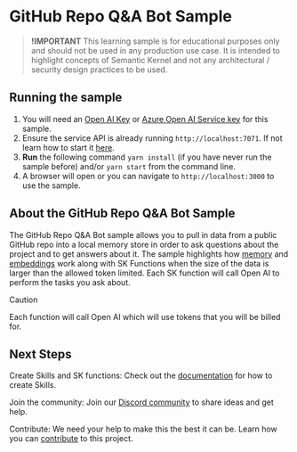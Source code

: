 # GitHub Repo Q&A Bot Sample

> **!IMPORTANT**
> This learning sample is for educational purposes only and should not be used in any
> production use case. It is intended to highlight concepts of Semantic Kernel and not
> any architectural / security design practices to be used.

## Running the sample

1. You will need an [Open AI Key](https://openai.com/api/) or
   [Azure Open AI Service key](https://learn.microsoft.com/azure/cognitive-services/openai/quickstart) for this sample.
2. Ensure the service API is already running `http://localhost:7071`. If not learn how to start it [here](../../dotnet/KernelHttpServer/README.md).
3. **Run** the following command `yarn install` (if you have never run the sample before) and/or `yarn start` from the command line.
4. A browser will open or you can navigate to `http://localhost:3000` to use the sample.

## About the GitHub Repo Q&A Bot Sample

The GitHub Repo Q&A Bot sample allows you to pull in data from a public GitHub repo into a local memory store in order to ask questions about the project and to get answers about it. The sample highlights how [memory](https://aka.ms/sk/memories) and [embeddings](https://aka.ms/sk/embeddings) work along with SK Functions when the size of the data is larger than the allowed token limited.  Each SK function will call Open AI to perform the tasks you ask about.​

> [!CAUTION]
> Each function will call Open AI which will use tokens that you will be billed for.

## Next Steps

Create Skills and SK functions: Check out the [documentation](https://aka.ms/sk/learn) for how to create Skills.

Join the community: Join our [Discord community](https://aka.ms/SKDiscord) to share ideas and get help​.

Contribute: We need your help to make this the best it can be.  Learn how you can [contribute](https://github.com/microsoft/semantic-kernel/blob/main/CONTRIBUTING.md) to this project.​